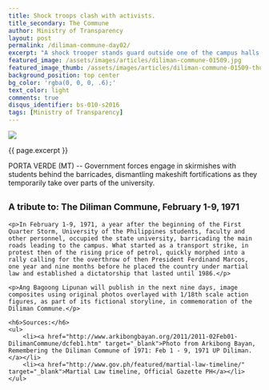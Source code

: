 ```yaml
---
title: Shock troops clash with activists.
title_secondary: The Commune
author: Ministry of Transparency
layout: post
permalink: /diliman-commune-day02/
excerpt: "A shock trooper stands guard outside one of the campus halls. Students would later retake this area. (MT)"
featured_image: /assets/images/articles/diliman-commune-01509.jpg
featured_image_thumb: /assets/images/articles/diliman-commune-01509-thumb.jpg
background_position: top center
bg_color: 'rgba(0, 0, 0, .6);'
text_color: light
comments: true
disqus_identifier: bs-010-s2016
tags: [Ministry of Transparency]
---
```


<img src="{{ site.baseurl }}/assets/images/articles/diliman-commune-01509.jpg">
<p class="caption">{{ page.excerpt }}</p>

PORTA VERDE (MT) -- Government forces engage in skirmishes with students behind the barricades, dismantling makeshift fortifications as they temporarily take over parts of the university.

<div class="panel">
	<h2><small>A tribute to: The Diliman Commune, February 1-9, 1971</small></h2>
	
	<p>In February 1-9, 1971, a year after the beginning of the First Quarter Storm, University of the Philippines students, faculty and other personnel, occupied the state university, barricading the main roads leading to the campus. What started as a transport strike, in protest then of the rising price of petrol, quickly morphed into a rally calling for the overthrow of then President Ferdinand Marcos, one year and nine months before he placed the country under martial law and established a dictatorship that lasted until 1986.</p>

	<p>Ang Bagoong Lipunan will publish in the next nine days, image composites using original photos overlayed with 1/18th scale action figures, as part of its fictional storyline, in commemoration of the Diliman Commune.</p>

	<h6>Sources:</h6>
	<ul>
		<li><a href="http://www.arkibongbayan.org/2011/2011-02Feb01-DilimanCommune/dcfeb1.htm" target="_blank">Photo from Arkibong Bayan, Remembering the Diliman Commune of 1971: Feb 1 - 9, 1971 UP Diliman.</a></li>
		<li><a href="http://www.gov.ph/featured/martial-law-timeline/" target="_blank">Martial Law timeline, Official Gazette PH</a></li>
	</ul>
</div>

